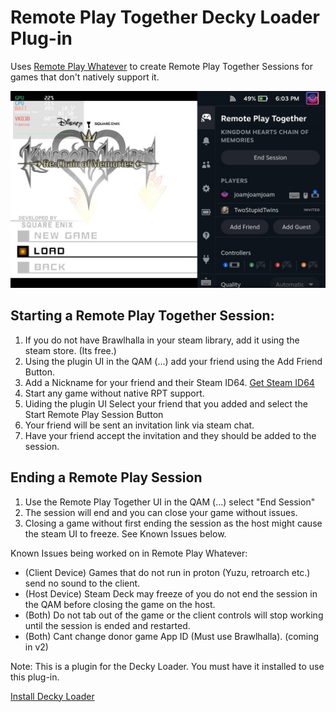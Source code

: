 # Remote Play Together Decky Loader Plug-in

Uses [Remote Play Whatever](https://github.com/m4dEngi/RemotePlayWhatever) to create Remote Play Together Sessions for games that don't natively support it.

![RemotePlaySession](images/qamUI.jpg)

## Starting a Remote Play Together Session:

1. If you do not have Brawlhalla in your steam library, add it using the steam store. (Its free.)
2. Using the plugin UI in the QAM (...) add your friend using the Add Friend Button.
3. Add a Nickname for your friend and their Steam ID64. [Get Steam ID64](https://steamid.io)
4. Start any game without native RPT support.
5. Uiding the plugin UI Select your friend that you added and select the Start Remote Play Session Button
6. Your friend will be sent an invitation link via steam chat.
7. Have your friend accept the invitation and they should be added to the session.

## Ending a Remote Play Session

1. Use the Remote Play Together UI in the QAM (...) select "End Session"
2. The session will end and you can close your game without issues.
3. Closing a game without first ending the session as the host might cause the steam UI to freeze. See Known Issues below.

Known Issues being worked on in Remote Play Whatever:
* (Client Device) Games that do not run in proton (Yuzu, retroarch etc.) send no sound to the client.
* (Host Device) Steam Deck may freeze of you do not end the session in the QAM before closing the game on the host.
* (Both) Do not tab out of the game or the client controls will stop working until the session is ended and restarted.
* (Both) Cant change donor game App ID (Must use Brawlhalla). (coming in v2)


Note: This is a plugin for the Decky Loader. You must have it installed to use this plug-in.

[Install Decky Loader](https://github.com/SteamDeckHomebrew/decky-loader)
